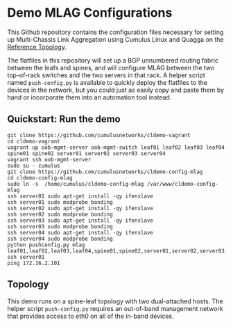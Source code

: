 Demo MLAG Configurations
========================
This Github repository contains the configuration files necessary for setting up Multi-Chassis Link Aggregation using Cumulus Linux and Quagga on the [Reference Topology](http://github.com/cumulusnetworks/cldemo-vagrant).

The flatfiles in this repository will set up a BGP unnumbered routing fabric between the leafs and spines, and will configure MLAG between the two top-of-rack switches and the two servers in that rack. A helper script named `push-config.py` is available to quickly deploy the flatfiles to the devices in the network, but you could just as easily copy and paste them by hand or incorporate them into an automation tool instead.


Quickstart: Run the demo
------------------------
    git clone https://github.com/cumulusnetworks/cldemo-vagrant
    cd cldemo-vagrant
    vagrant up oob-mgmt-server oob-mgmt-switch leaf01 leaf02 leaf03 leaf04 spine01 spine02 server01 server02 server03 server04
    vagrant ssh oob-mgmt-server
    sudo su - cumulus
    git clone https://github.com/cumulusnetworks/cldemo-config-mlag
    cd cldemo-config-mlag
    sudo ln -s  /home/cumulus/cldemo-config-mlag /var/www/cldemo-config-mlag
    ssh server01 sudo apt-get install -qy ifenslave
    ssh server01 sudo modprobe bonding
    ssh server02 sudo apt-get install -qy ifenslave
    ssh server02 sudo modprobe bonding
    ssh server03 sudo apt-get install -qy ifenslave
    ssh server03 sudo modprobe bonding
    ssh server04 sudo apt-get install -qy ifenslave
    ssh server04 sudo modprobe bonding
    python pushconfig.py mlag leaf01,leaf02,leaf03,leaf04,spine01,spine02,server01,server02,server03,server04
    ssh server01
    ping 172.16.2.101


Topology
--------
This demo runs on a spine-leaf topology with two dual-attached hosts. The helper script `push-config.py` requires an out-of-band management network that provides access to eth0 on all of the in-band devices.
